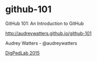 # github-101

GitHub 101: An Introduction to GitHub

http://audreywatters.github.io/github-101

Audrey Watters - @audreywatters

<a href="http://www.digitalpedagogylab.com/">DigPedLab 2015</a>
